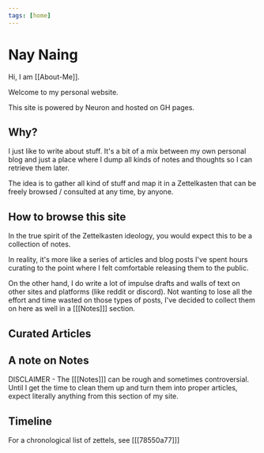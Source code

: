 ```yaml
---
tags: [home]
---
```


# Nay Naing

Hi, I am [[About-Me]].

Welcome to my personal website.

This site is powered by Neuron and hosted on GH pages.

## Why?
I just like to write about stuff. It's a bit of a mix between my own personal blog and just a place where I dump all kinds of notes and thoughts so I can retrieve them later.

The idea is to gather all kind of stuff and map it in a Zettelkasten that can be freely browsed / consulted at any time, by anyone.

## How to browse this site
In the true spirit of the Zettelkasten ideology, you would expect this to be a collection of notes.

In reality, it's more like a series of articles and blog posts I've spent hours curating to the point where I felt comfortable releasing them to the public.

On the other hand, I do write a lot of impulse drafts and walls of text on other sites and platforms (like reddit or discord). Not wanting to lose all the effort and time wasted on those types of posts, I've decided to collect them on here as well in a [[[Notes]]] section.

## Curated Articles

## A note on Notes
DISCLAIMER - The [[[Notes]]] can be rough and sometimes controversial. Until I get the time to clean them up and turn them into proper articles, expect literally anything from this section of my site.

## Timeline
For a chronological list of zettels, see [[[78550a77]]]
